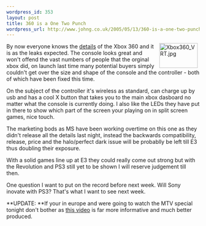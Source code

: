 ```yaml
--- 
wordpress_id: 353
layout: post
title: 360 is a One Two Punch
wordpress_url: http://www.johng.co.uk/2005/05/13/360-is-a-one-two-punch/
---
```

<img width="100" vspace="0" hspace="5" height="65" border="0" align="right" title="Xbox360_VRT.jpg" alt="Xbox360_VRT.jpg" src="http://www.johng.co.uk/wp-content/images/Xbox360_VRT.jpg" />

By now everyone knows the <a href="http://news.bbc.co.uk/1/hi/technology/4541961.stm" target="_self">details</a> of the Xbox 360 and it is as the leaks expected. The console looks great and won't offend the vast numbers of people that the orginal xbox did, on launch last time many potential buyers simply couldn't get over the size and shape of the console and the controller - both of which have been fixed this time.

On the subject of the controller it's wireless as standard, can charge up by usb and has a cool X button that takes you to the main xbox dasboard no matter what the console is currently doing. I also like the LEDs they have put in there to show which part of the screen your playing on in split screen games, nice touch.
	
The marketing bods as MS have been working overtime on this one as they didn't release all the details last night, instead the backwards compatibility, release, price and the halo/perfect dark issue will be probablly be left till E3 thus doubling their exposure.

With a solid games line up at E3 they could really come out strong but with the Revolution and PS3 still yet to be shown I will reserve judgement till then.
	
One question I want to put on the record before next week. Will Sony inovate with PS3? That's what I want to see next week.

**UPDATE: **If your in europe and were going to watch the MTV special tonight don't bother as <a href="http://msxb.wmod.llnwd.net/a274/o2/ourcolony/TheColony_v1_750k.wmv" target="_self">this video</a> is far more informative and much better produced.
